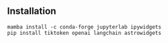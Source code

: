 
## Installation
```
mamba install -c conda-forge jupyterlab ipywidgets 
pip install tiktoken openai langchain astrowidgets

```